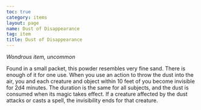 ```yaml
---
toc: true
category: items
layout: page
name: Dust of Disappearance
tag: item
title: Dust of Disappearance 
---
```

_Wondrous item, uncommon_ 

Found in a small packet, this powder resembles very fine sand. There is enough of it for one use. When you use an action to throw the dust into the air, you and each creature and object within 10 feet of you become invisible for 2d4 minutes. The duration is the same for all subjects, and the dust is consumed when its magic takes effect. If a creature affected by the dust attacks or casts a spell, the invisibility ends for that creature. 